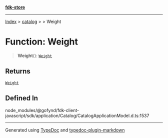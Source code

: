 [**fdk-store**](../../../README.md)
***

[Index](../../../API.md) > [catalog](../../README.md) > [<internal>](../README.md) > Weight

# Function: Weight

> **Weight**(): [`Weight`](../type-aliases/type-alias.Weight.md)

## Returns

[`Weight`](../type-aliases/type-alias.Weight.md)

## Defined In

node\_modules/@gofynd/fdk-client-javascript/sdk/application/Catalog/CatalogApplicationModel.d.ts:1537

***
Generated using [TypeDoc](https://typedoc.org/) and [typedoc-plugin-markdown](https://www.npmjs.com/package/typedoc-plugin-markdown)
